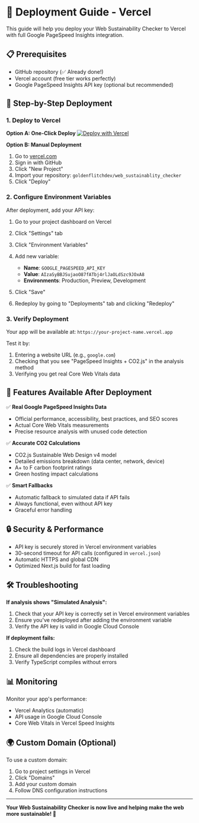 # 🚀 Deployment Guide - Vercel

This guide will help you deploy your Web Sustainability Checker to Vercel with full Google PageSpeed Insights integration.

## 📋 Prerequisites

- GitHub repository (✅ Already done!)
- Vercel account (free tier works perfectly)
- Google PageSpeed Insights API key (optional but recommended)

## 🔧 Step-by-Step Deployment

### 1. Deploy to Vercel

**Option A: One-Click Deploy**
[![Deploy with Vercel](https://vercel.com/button)](https://vercel.com/new/clone?repository-url=https://github.com/goldenflitchdev/web_sustainablity_checker)

**Option B: Manual Deployment**
1. Go to [vercel.com](https://vercel.com)
2. Sign in with GitHub
3. Click "New Project"
4. Import your repository: `goldenflitchdev/web_sustainablity_checker`
5. Click "Deploy"

### 2. Configure Environment Variables

After deployment, add your API key:

1. Go to your project dashboard on Vercel
2. Click "Settings" tab
3. Click "Environment Variables" 
4. Add new variable:
   - **Name**: `GOOGLE_PAGESPEED_API_KEY`
   - **Value**: `AIzaSyBBJSujaoO87fATbj4rlJaOLdSzc9JOxA8`
   - **Environments**: Production, Preview, Development

5. Click "Save"
6. Redeploy by going to "Deployments" tab and clicking "Redeploy"

### 3. Verify Deployment

Your app will be available at: `https://your-project-name.vercel.app`

Test it by:
1. Entering a website URL (e.g., `google.com`)
2. Checking that you see "PageSpeed Insights + CO2.js" in the analysis method
3. Verifying you get real Core Web Vitals data

## 🌟 Features Available After Deployment

✅ **Real Google PageSpeed Insights Data**
- Official performance, accessibility, best practices, and SEO scores
- Actual Core Web Vitals measurements
- Precise resource analysis with unused code detection

✅ **Accurate CO2 Calculations**
- CO2.js Sustainable Web Design v4 model
- Detailed emissions breakdown (data center, network, device)
- A+ to F carbon footprint ratings
- Green hosting impact calculations

✅ **Smart Fallbacks**
- Automatic fallback to simulated data if API fails
- Always functional, even without API key
- Graceful error handling

## 🔒 Security & Performance

- API key is securely stored in Vercel environment variables
- 30-second timeout for API calls (configured in `vercel.json`)
- Automatic HTTPS and global CDN
- Optimized Next.js build for fast loading

## 🛠️ Troubleshooting

**If analysis shows "Simulated Analysis":**
1. Check that your API key is correctly set in Vercel environment variables
2. Ensure you've redeployed after adding the environment variable
3. Verify the API key is valid in Google Cloud Console

**If deployment fails:**
1. Check the build logs in Vercel dashboard
2. Ensure all dependencies are properly installed
3. Verify TypeScript compiles without errors

## 📊 Monitoring

Monitor your app's performance:
- Vercel Analytics (automatic)
- API usage in Google Cloud Console
- Core Web Vitals in Vercel Speed Insights

## 🌍 Custom Domain (Optional)

To use a custom domain:
1. Go to project settings in Vercel
2. Click "Domains"
3. Add your custom domain
4. Follow DNS configuration instructions

---

**Your Web Sustainability Checker is now live and helping make the web more sustainable! 🌱**
